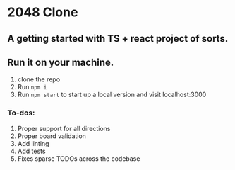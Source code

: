 # 2048 Clone

## A getting started with TS + react project of sorts.


## Run it on your machine.
1. clone the repo
2. Run `npm i`
3. Run `npm start` to start up a local version and visit localhost:3000


### To-dos:
1. Proper support for all directions
2. Proper board validation
3. Add linting
4. Add tests
5. Fixes sparse TODOs across the codebase
